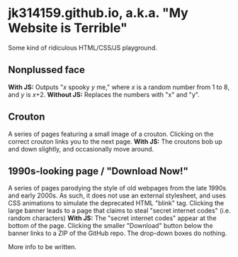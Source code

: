 # jk314159.github.io, a.k.a. "My Website is Terrible"
Some kind of ridiculous HTML/CSS/JS playground.

## Nonplussed face
**With JS:** Outputs "*x* spooky *y* me," where *x* is a random number from 1 to 8, and *y* is *x*+2.
**Without JS:** Replaces the numbers with "x" and "y".

## Crouton
A series of pages featuring a small image of a crouton. Clicking on the correct crouton links you to the next page.
**With JS:** The croutons bob up and down slightly, and occasionally move around.

## 1990s-looking page / "Download Now!"
A series of pages parodying the style of old webpages from the late 1990s and early 2000s. As such, it does not use an external stylesheet, and uses CSS animations to simulate the deprecated HTML "blink" tag. Clicking the large banner leads to a page that claims to steal "secret internet codes" (i.e. random characters)
**With JS:** The "secret internet codes" appear at the bottom of the page.
Clicking the smaller "Download" button below the banner links to a ZIP of the GitHub repo. The drop-down boxes do nothing.

More info to be written.


